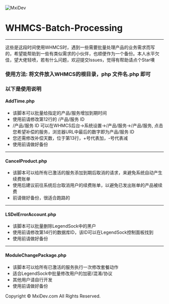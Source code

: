 ![MxiDev](https://mxidev.com/assets/svg/mxidev-blue.svg "MxiDev")
# WHMCS-Batch-Processing

***

这些是这段时间使用WHMCS时，遇到一些需要批量处理产品的业务需求而写的，希望能帮助到一些有类似需求的小伙伴，也顺便作为一个备份。本人水平欠佳，望大佬轻喷，若有什么问题，欢迎提交Issues，觉得有帮助请点个Star噢


### 使用方法: 将文件放入WHMCS的根目录，php 文件名.php 即可

### 以下是使用说明

#### AddTime.php

  - 该脚本可以批量给指定的产品/服务增加到期时间
  - 使用前请修改第12行的 /产品/服务 ID
  - /产品/服务 ID 可以在WHMCS后台->系统设置->/产品/服务->/产品/服务, 点击您希望补偿的服务，浏览器URL中最后的数字即为产品/服务 ID
  - 您还需修改补偿天数，位于第13行，+号代表加，-号代表减
  - 使用前请做好备份

***

#### CancelProduct.php

  - 该脚本可以给所有已激活的服务添加到期后取消的请求，来避免系统自动产生续费账单
  - 使用后建议前往系统后台取消用户的续费账单，以避免已发出账单的产品被续费
  - 前请做好备份，很适合跑路的


***

#### LSDelErrorAccount.php

  - 该脚本可以批量删除LegendSock中的黑户
  - 使用前请修改第14行的数据库ID，该ID可以在LegendSock控制面板找到
  - 使用前请做好备份


***


#### ModuleChangePackage.php
  - 该脚本可以给所有已激活的服务执行一次修改套餐动作
  - 适合LegendSock中批量修改用户的加密/混淆/协议
  - 其他用户请自行开发
  - 使用前请做好备份


Copyright © MxiDev.com All Rights Reserved.
